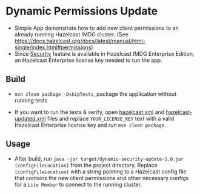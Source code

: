 # Dynamic Permissions Update

 - Simple App demonstrate how to add new client permissions to an already running
Hazelcast IMDG cluster. (See https://docs.hazelcast.org/docs/latest/manual/html-single/index.html#permissions)
 - Since [Security](https://docs.hazelcast.org/docs/3.11.1/manual/html-single/index.html#security) feature is available in
 Hazelcast IMDG Enterprise Edition, an Hazelcast Enterprise license key needed to run the app.

## Build

 - `mvn clean package -DskipTests`, package the application without running tests

 - If you want to run the tests & verify, open [hazelcast.xml](src/test/resources/hazelcast.xml)
 and [hazelcast-updated.xml](src/test/resources/hazelcast-updates.xml) files
 and replace `YOUR_LICENSE_KEY` text with a valid Hazelcast Enterprise license key
 and run `mvn clean package`.

## Usage

 - After build, run `java -jar target/dynamic-security-update-1.0.jar
 [configFileLocation]` from the project directory. Replace `[configFileLocation]`
  with a string pointing to a Hazelcast config file that contains the new client permissions
  and other necessary configs for a `Lite Member` to connect to the running cluster.

